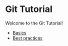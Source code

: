 # Git Tutorial

Welcome to the Git Tutorial!

* [Basics](basics.md)
* [Best practices](best-practices/README.md)
